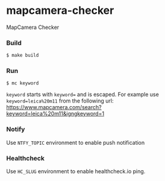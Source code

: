 mapcamera-checker
=================

MapCamera Checker

### Build

```bash
$ make build
```

### Run

```
$ mc keyword
```

`keyword` starts with `keyword=` and is escaped. For example use `keyword=leica%20m11` from the following url: https://www.mapcamera.com/search?keyword=leica%20m11&igngkeyword=1

### Notify

Use `NTFY_TOPIC` environment to enable push notification

### Healthcheck

Use `HC_SLUG` environment to enable healthcheck.io ping.
